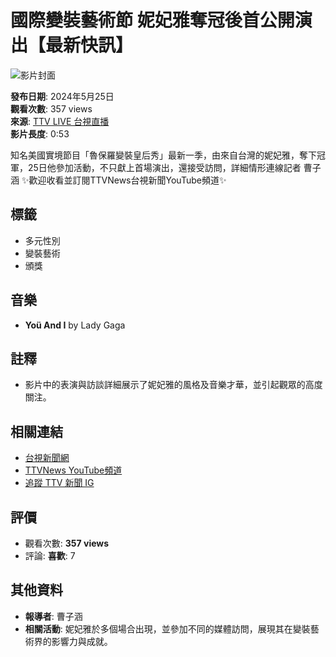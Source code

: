 # 國際變裝藝術節 妮妃雅奪冠後首公開演出【最新快訊】

![影片封面](https://yt3.ggpht.com/ytc/AIdro_knyaWuDhAvCu8y3lR10cWhBoC_C266u4iyJctfUSASBw=s48-c-k-c0x00ffffff-no-rj)

**發布日期**: 2024年5月25日  
**觀看次數**: 357 views  
**來源**: [TTV LIVE 台視直播](https://www.youtube.com/@TTVLIVE)  
**影片長度**: 0:53

知名美國實境節目「魯保羅變裝皇后秀」最新一季，由來自台灣的妮妃雅，奪下冠軍，25日他參加活動，不只獻上首場演出，還接受訪問，詳細情形連線記者 曹子涵 ✨歡迎收看並訂閱TTVNews台視新聞YouTube頻道✨

## 標籤
- 多元性別
- 變裝藝術
- 頒獎

## 音樂
- **Yoü And I** by Lady Gaga

## 註釋
- 影片中的表演與訪談詳細展示了妮妃雅的風格及音樂才華，並引起觀眾的高度關注。
  
## 相關連結
- [台視新聞網](https://news.ttv.com.tw/)
- [TTVNews YouTube頻道](https://www.youtube.com/@ttv_news)
- [追蹤 TTV 新聞 IG](https://www.instagram.com/ttvnews_tw/)

## 評價
- 觀看次數: **357 views**  
- 評論: **喜歡**: 7  

## 其他資料
- **報導者**: 曹子涵  
- **相關活動**: 妮妃雅於多個場合出現，並參加不同的媒體訪問，展現其在變裝藝術界的影響力與成就。